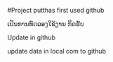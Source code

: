 #Project putthas first used github

ເປັນການທົດລອງໃຊ້ງານ ກິດຮັບ

Update in github


update data in local com to github